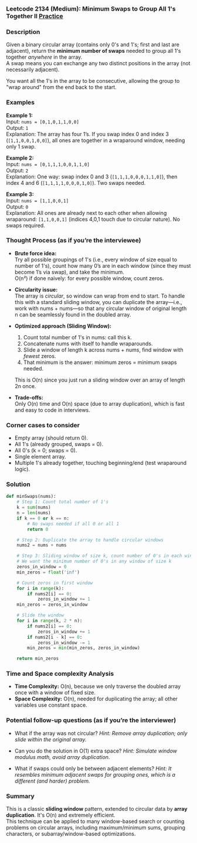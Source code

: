 ### Leetcode 2134 (Medium): Minimum Swaps to Group All 1's Together II [Practice](https://leetcode.com/problems/minimum-swaps-to-group-all-1s-together-ii)

### Description  
Given a binary circular array (contains only 0's and 1's; first and last are adjacent), return the **minimum number of swaps** needed to group all 1's together *anywhere* in the array.  
A swap means you can exchange any two distinct positions in the array (not necessarily adjacent).

You want all the 1's in the array to be consecutive, allowing the group to "wrap around" from the end back to the start.

### Examples  

**Example 1:**  
Input: `nums = [0,1,0,1,1,0,0]`  
Output: `1`  
Explanation: The array has four 1’s. If you swap index 0 and index 3 (`[1,1,0,0,1,0,0]`), all ones are together in a wraparound window, needing only 1 swap.

**Example 2:**  
Input: `nums = [0,1,1,1,0,0,1,1,0]`  
Output: `2`  
Explanation: One way: swap index 0 and 3 (`[1,1,1,0,0,0,1,1,0]`), then index 4 and 6 (`[1,1,1,1,0,0,0,1,0]`). Two swaps needed.

**Example 3:**  
Input: `nums = [1,1,0,0,1]`  
Output: `0`  
Explanation: All ones are already next to each other when allowing wraparound: `[1,1,0,0,1]` (indices 4,0,1 touch due to circular nature). No swaps required.


### Thought Process (as if you’re the interviewee)  

- **Brute force idea:**  
  Try all possible groupings of 1's (i.e., every window of size equal to number of 1's), count how many 0’s are in each window (since they must become 1’s via swap), and take the minimum.  
  O(n²) if done naively: for every possible window, count zeros.

- **Circularity issue:**  
  The array is *circular*, so window can wrap from end to start. To handle this with a standard sliding window, you can duplicate the array—i.e., work with nums + nums—so that any circular window of original length n can be seamlessly found in the doubled array.

- **Optimized approach (Sliding Window):**  
  1. Count total number of 1's in nums: call this k.
  2. Concatenate nums with itself to handle wraparounds.
  3. Slide a window of length k across nums + nums, find window with *fewest* zeros.
  4. That minimum is the answer: minimum zeros = minimum swaps needed.
  
  This is O(n) since you just run a sliding window over an array of length 2n once.

- **Trade-offs:**  
  Only O(n) time and O(n) space (due to array duplication), which is fast and easy to code in interviews.

### Corner cases to consider  
- Empty array (should return 0).
- All 1's (already grouped, swaps = 0).
- All 0's (k = 0; swaps = 0).
- Single element array.
- Multiple 1's already together, touching beginning/end (test wraparound logic).


### Solution

```python
def minSwaps(nums):
    # Step 1: Count total number of 1's
    k = sum(nums)
    n = len(nums)
    if k == 0 or k == n:
        # No swaps needed if all 0 or all 1
        return 0

    # Step 2: Duplicate the array to handle circular windows
    nums2 = nums + nums

    # Step 3: Sliding window of size k, count number of 0's in each window
    # We want the minimum number of 0's in any window of size k
    zeros_in_window = 0
    min_zeros = float('inf')

    # Count zeros in first window
    for i in range(k):
        if nums2[i] == 0:
            zeros_in_window += 1
    min_zeros = zeros_in_window

    # Slide the window
    for i in range(k, 2 * n):
        if nums2[i] == 0:
            zeros_in_window += 1
        if nums2[i - k] == 0:
            zeros_in_window -= 1
        min_zeros = min(min_zeros, zeros_in_window)

    return min_zeros
```

### Time and Space complexity Analysis  

- **Time Complexity:** O(n), because we only traverse the doubled array once with a window of fixed size.
- **Space Complexity:** O(n), needed for duplicating the array; all other variables use constant space.

### Potential follow-up questions (as if you’re the interviewer)  

- What if the array was not circular?
  *Hint: Remove array duplication; only slide within the original array.*

- Can you do the solution in O(1) extra space?
  *Hint: Simulate window modulus math, avoid array duplication.*

- What if swaps could only be between adjacent elements?
  *Hint: It resembles minimum adjacent swaps for grouping ones, which is a different (and harder) problem.*

### Summary
This is a classic **sliding window** pattern, extended to circular data by **array duplication**. It's O(n) and extremely efficient.  
This technique can be applied to many window-based search or counting problems on circular arrays, including maximum/minimum sums, grouping characters, or subarray/window-based optimizations.